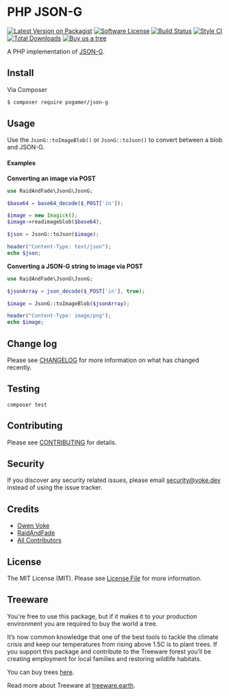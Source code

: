 # PHP JSON-G

[![Latest Version on Packagist][ico-version]][link-packagist]
[![Software License][ico-license]](LICENSE.md)
[![Build Status][ico-github-actions]][link-github-actions]
[![Style CI][ico-styleci]][link-styleci]
[![Total Downloads][ico-downloads]][link-downloads]
[![Buy us a tree][ico-treeware-gifting]][link-treeware-gifting]

A PHP implementation of [JSON-G](https://github.com/Roadcrosser/JSON-G).

## Install

Via Composer

```bash
$ composer require pxgamer/json-g
```

## Usage

Use the `JsonG::toImageBlob()` or `JsonG::toJson()` to convert between a blob and JSON-G.

#### Examples

**Converting an image via POST**

```php
use RaidAndFade\JsonG\JsonG;

$base64 = base64_decode($_POST['in']);

$image = new Imagick();
$image->readimageblob($base64);

$json = JsonG::toJson($image);

header("Content-Type: text/json");
echo $json;
```

**Converting a JSON-G string to image via POST**

```php
use RaidAndFade\JsonG\JsonG;

$jsonArray = json_decode($_POST['in'], true);

$image = JsonG::toImageBlob($jsonArray);

header("Content-Type: image/png");
echo $image;
```

## Change log

Please see [CHANGELOG](CHANGELOG.md) for more information on what has changed recently.

## Testing

```shell
composer test
```

## Contributing

Please see [CONTRIBUTING](.github/CONTRIBUTING.md) for details.

## Security

If you discover any security related issues, please email security@voke.dev instead of using the issue tracker.

## Credits

- [Owen Voke][link-author]
- [RaidAndFade](https://git.gocode.it/RaidAndFade/PHP_json-g)
- [All Contributors][link-contributors]

## License

The MIT License (MIT). Please see [License File](LICENSE.md) for more information.

## Treeware

You're free to use this package, but if it makes it to your production environment you are required to buy the world a tree.

It’s now common knowledge that one of the best tools to tackle the climate crisis and keep our temperatures from rising above 1.5C is to plant trees. If you support this package and contribute to the Treeware forest you’ll be creating employment for local families and restoring wildlife habitats.

You can buy trees [here][link-treeware-gifting].

Read more about Treeware at [treeware.earth][link-treeware].

[ico-version]: https://img.shields.io/packagist/v/pxgamer/json-g.svg?style=flat-square
[ico-license]: https://img.shields.io/badge/license-MIT-brightgreen.svg?style=flat-square
[ico-github-actions]: https://img.shields.io/github/workflow/status/pxgamer/php-json-g/Tests.svg?style=flat-square
[ico-styleci]: https://styleci.io/repos/107679531/shield
[ico-downloads]: https://img.shields.io/packagist/dt/pxgamer/json-g.svg?style=flat-square
[ico-treeware-gifting]: https://img.shields.io/badge/Treeware-%F0%9F%8C%B3-lightgreen?style=flat-square

[link-packagist]: https://packagist.org/packages/pxgamer/json-g
[link-github-actions]: https://github.com/pxgamer/php-json-g/actions
[link-styleci]: https://styleci.io/repos/107679531
[link-downloads]: https://packagist.org/packages/pxgamer/json-g
[link-treeware]: https://treeware.earth
[link-treeware-gifting]: https://ecologi.com/owenvoke?gift-trees
[link-author]: https://github.com/owenvoke
[link-contributors]: ../../contributors
